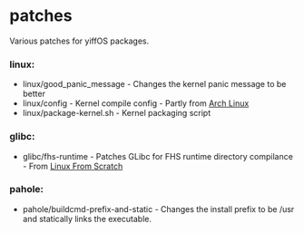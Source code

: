 # patches

Various patches for yiffOS packages.

### linux:   
* linux/good_panic_message - Changes the kernel panic message to be better   
* linux/config - Kernel compile config - Partly from [Arch Linux](https://archlinux.org/)
* linux/package-kernel.sh - Kernel packaging script

### glibc:   
* glibc/fhs-runtime - Patches GLibc for FHS runtime directory compilance - From [Linux From Scratch](https://www.linuxfromscratch.org/)

### pahole:
* pahole/buildcmd-prefix-and-static - Changes the install prefix to be /usr and statically links the executable.
